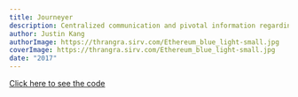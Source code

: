 ```yaml
---
title: Journeyer
description: Centralized communication and pivotal information regarding shelter, water, food, and refugee camps into one location-based Android mobile application with features for hosts and refugees, in response to the European Migrant Crisis
author: Justin Kang
authorImage: https://thrangra.sirv.com/Ethereum_blue_light-small.jpg
coverImage: https://thrangra.sirv.com/Ethereum_blue_light-small.jpg
date: "2017"
---
```


[Click here to see the code](https://github.com/justinkangg/PersonalProjects/tree/master/Journeyer)